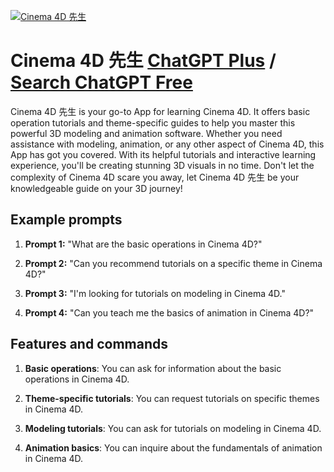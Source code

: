 
[![Cinema 4D 先生](https://files.oaiusercontent.com/file-2qg1kcN8ayxANCdjlriPnN35?se=2123-10-18T02%3A54%3A18Z&sp=r&sv=2021-08-06&sr=b&rscc=max-age%3D31536000%2C%20immutable&rscd=attachment%3B%20filename%3Df480ef2e-dae7-40a4-9086-3b08805c665a.png&sig=BcBJZnBOedVL6ce80DOnUVuuX1Z3LoVIIHnX4hNtDyU%3D)](https://chat.openai.com/g/g-h9GSC4iN7-cinema-4d-xian-sheng)

# Cinema 4D 先生 [ChatGPT Plus](https://chat.openai.com/g/g-h9GSC4iN7-cinema-4d-xian-sheng) / [Search ChatGPT Free](https://gptcall.net/index.html#/?search=Cinema%204D%20%E5%85%88%E7%94%9F)

Cinema 4D 先生 is your go-to App for learning Cinema 4D. It offers basic operation tutorials and theme-specific guides to help you master this powerful 3D modeling and animation software. Whether you need assistance with modeling, animation, or any other aspect of Cinema 4D, this App has got you covered. With its helpful tutorials and interactive learning experience, you'll be creating stunning 3D visuals in no time. Don't let the complexity of Cinema 4D scare you away, let Cinema 4D 先生 be your knowledgeable guide on your 3D journey!

## Example prompts

1. **Prompt 1:** "What are the basic operations in Cinema 4D?"

2. **Prompt 2:** "Can you recommend tutorials on a specific theme in Cinema 4D?"

3. **Prompt 3:** "I'm looking for tutorials on modeling in Cinema 4D."

4. **Prompt 4:** "Can you teach me the basics of animation in Cinema 4D?"

## Features and commands

1. **Basic operations**: You can ask for information about the basic operations in Cinema 4D.

2. **Theme-specific tutorials**: You can request tutorials on specific themes in Cinema 4D.

3. **Modeling tutorials**: You can ask for tutorials on modeling in Cinema 4D.

4. **Animation basics**: You can inquire about the fundamentals of animation in Cinema 4D.


